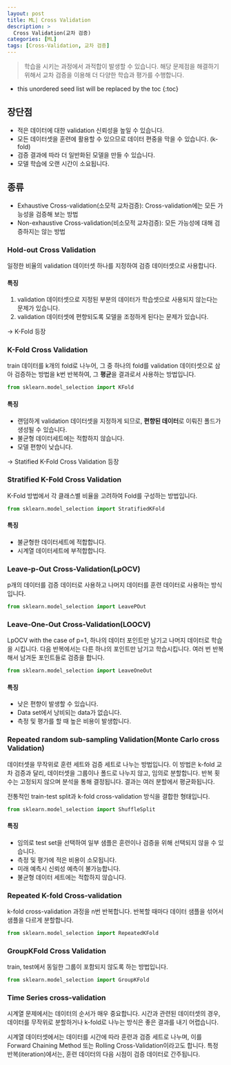 ```yaml
---
layout: post
title: ML| Cross Validation
description: > 
  Cross Validation(교차 검증)
categories: [ML]
tags: [Cross-Validation, 교차 검증]
---
```


> 학습을 시키는 과정에서 과적합이 발생할 수 있습니다. 해당 문제점을 해결하기 위해서 교차 검증을 이용해 더 다양한 학습과 평가를 수행합니다.

* this unordered seed list will be replaced by the toc
{:toc}

## 장단점
- 적은 데이터에 대한 validation 신뢰성을 높일 수 있습니다.
- 모든 데이터셋을 훈련에 활용할 수 있으므로 데이터 편중을 막을 수 있습니다. (k-fold)
- 검증 결과에 따라 더 일반화된 모델을 만들 수 있습니다.
- 모델 학습에 오랜 시간이 소요됩니다.

## 종류
- Exhaustive Cross-validation(소모적 교차검증): Cross-validation에는 모든 가능성을 검증해 보는 방법
- Non-exhaustive Cross-validation(비소모적 교차검증): 모든 가능성에 대해 검증하지는 않는 방법

### Hold-out Cross Validation
일정한 비율의 validation 데이터셋 하나를 지정하여 검증 데이터셋으로 사용합니다.

#### 특징
1. validation 데이터셋으로 지정된 부분의 데이터가 학습셋으로 사용되지 않는다는 문제가 있습니다.
2. validation 데이터셋에 편향되도록 모델을 조정하게 된다는 문제가 있습니다.

-> K-Fold 등장

### K-Fold Cross Validation
train 데이터를 k개의 fold로 나누어, 그 중 하나의 fold를 validation 데이터셋으로 삼아 검증하는 방법을 k번 반복하여, 그 **평균**을 결과로서 사용하는 방법입니다.

```python
from sklearn.model_selection import KFold
```

#### 특징
- 랜덤하게 validation 데이터셋을 지정하게 되므로, **편향된 데이터**로 이뤄진 폴드가 생성될 수 있습니다.
- 불균형 데이터세트에는 적합하지 않습니다.
- 모델 편향이 낮습니다.

-> Statified K-Fold Cross Validation 등장

### Stratified K-Fold Cross Validation
K-Fold 방법에서 각 클래스별 비율을 고려하여 Fold를 구성하는 방법입니다.

```python
from sklearn.model_selection import StratifiedKFold
```

#### 특징
- 불균형한 데이터세트에 적합합니다.
- 시계열 데이터세트에 부적합합니다.

### Leave-p-Out Cross-Validation(LpOCV)
p개의 데이터를 검증 데이터로 사용하고 나머지 데이터를 훈련 데이터로 사용하는 방식입니다.

```python
from sklearn.model_selection import LeavePOut
```

### Leave-One-Out Cross-Validation(LOOCV)
LpOCV with the case of p=1, 하나의 데이터 포인트만 남기고 나머지 데이터로 학습을 시킵니다. 다음 반복에서는 다른 하나의 포인트만 남기고 학습시킵니다. 여러 번 반복해서 남겨둔 포인트들로 검증을 합니다.


```python
from sklearn.model_selection import LeaveOneOut
```

#### 특징
- 낮은 편향이 발생할 수 있습니다.
- Data set에서 낭비되는 data가 없습니다.
- 측정 및 평가를 할 때 높은 비용이 발생합니다.

### Repeated random sub-sampling Validation(Monte Carlo cross Validation)
데이터셋을 무작위로 훈련 세트와 검증 세트로 나누는 방법입니다. 이 방법은 k-fold 교차 검증과 달리, 데이터셋을 그룹이나 폴드로 나누지 않고, 임의로 분할합니다. 반복 횟수는 고정되지 않으며 분석을 통해 결정됩니다. 결과는 여러 분할에서 평균화됩니다.

전통적인 train-test split과 k-fold cross-validation 방식을 결합한 형태입니다.

```python
from sklearn.model_selection import ShuffleSplit
```

#### 특징
- 임의로 test set을 선택하여 일부 샘플은 훈련이나 검증을 위해 선택되지 않을 수 있습니다.
- 측정 및 평가에 적은 비용이 소모됩니다.
- 미래 예측시 신뢰성 예측이 불가능합니다.
- 불균형 데이터 세트에는 적합하지 않습니다.

### Repeated K-fold Cross-validation
k-fold cross-validation 과정을 n번 반복합니다. 반복할 때마다 데이터 샘플을 섞어서 샘플을 다르게 분할합니다.

```python
from sklearn.model_selection import RepeatedKFold
```

### GroupKFold Cross Validation
train, test에서 동일한 그룹이 포함되지 않도록 하는 방법입니다.

```python
from sklearn.model_selection import GroupKFold
```

### Time Series cross-validation
시계열 문제에서는 데이터의 순서가 매우 중요합니다. 시간과 관련된 데이터셋의 경우, 데이터를 무작위로 분할하거나 k-fold로 나누는 방식은 좋은 결과를 내기 어렵습니다.

시계열 데이터셋에서는 데이터를 시간에 따라 훈련과 검증 세트로 나누며, 이를 Forward Chaining Method 또는 Rolling Cross-Validation이라고도 합니다. 특정 반복(iteration)에서는, 훈련 데이터의 다음 시점이 검증 데이터로 간주됩니다.